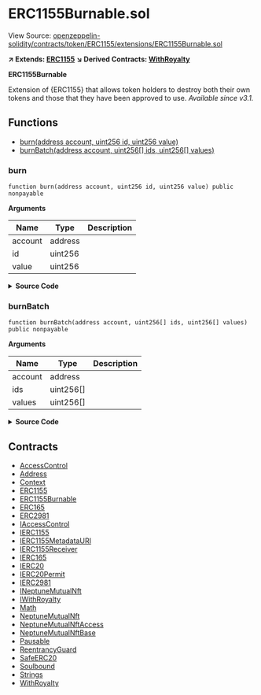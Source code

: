 # ERC1155Burnable.sol

View Source: [openzeppelin-solidity/contracts/token/ERC1155/extensions/ERC1155Burnable.sol](../openzeppelin-solidity/contracts/token/ERC1155/extensions/ERC1155Burnable.sol)

**↗ Extends: [ERC1155](ERC1155.md)**
**↘ Derived Contracts: [WithRoyalty](WithRoyalty.md)**

**ERC1155Burnable**

Extension of {ERC1155} that allows token holders to destroy both their
 own tokens and those that they have been approved to use.
 _Available since v3.1._

## Functions

- [burn(address account, uint256 id, uint256 value)](#burn)
- [burnBatch(address account, uint256[] ids, uint256[] values)](#burnbatch)

### burn

```solidity
function burn(address account, uint256 id, uint256 value) public nonpayable
```

**Arguments**

| Name        | Type           | Description  |
| ------------- |------------- | -----|
| account | address |  | 
| id | uint256 |  | 
| value | uint256 |  | 

<details>
	<summary><strong>Source Code</strong></summary>

```javascript
function burn(
        address account,
        uint256 id,
        uint256 value
    ) public virtual {
        require(
            account == _msgSender() || isApprovedForAll(account, _msgSender()),
            "ERC1155: caller is not token owner or approved"
        );

        _burn(account, id, value);
    }
```
</details>

### burnBatch

```solidity
function burnBatch(address account, uint256[] ids, uint256[] values) public nonpayable
```

**Arguments**

| Name        | Type           | Description  |
| ------------- |------------- | -----|
| account | address |  | 
| ids | uint256[] |  | 
| values | uint256[] |  | 

<details>
	<summary><strong>Source Code</strong></summary>

```javascript
function burnBatch(
        address account,
        uint256[] memory ids,
        uint256[] memory values
    ) public virtual {
        require(
            account == _msgSender() || isApprovedForAll(account, _msgSender()),
            "ERC1155: caller is not token owner or approved"
        );

        _burnBatch(account, ids, values);
    }
```
</details>

## Contracts

* [AccessControl](AccessControl.md)
* [Address](Address.md)
* [Context](Context.md)
* [ERC1155](ERC1155.md)
* [ERC1155Burnable](ERC1155Burnable.md)
* [ERC165](ERC165.md)
* [ERC2981](ERC2981.md)
* [IAccessControl](IAccessControl.md)
* [IERC1155](IERC1155.md)
* [IERC1155MetadataURI](IERC1155MetadataURI.md)
* [IERC1155Receiver](IERC1155Receiver.md)
* [IERC165](IERC165.md)
* [IERC20](IERC20.md)
* [IERC20Permit](IERC20Permit.md)
* [IERC2981](IERC2981.md)
* [INeptuneMutualNft](INeptuneMutualNft.md)
* [IWithRoyalty](IWithRoyalty.md)
* [Math](Math.md)
* [NeptuneMutualNft](NeptuneMutualNft.md)
* [NeptuneMutualNftAccess](NeptuneMutualNftAccess.md)
* [NeptuneMutualNftBase](NeptuneMutualNftBase.md)
* [Pausable](Pausable.md)
* [ReentrancyGuard](ReentrancyGuard.md)
* [SafeERC20](SafeERC20.md)
* [Soulbound](Soulbound.md)
* [Strings](Strings.md)
* [WithRoyalty](WithRoyalty.md)
